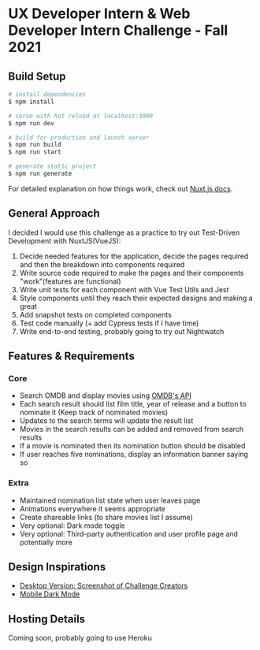 # UX Developer Intern & Web Developer Intern Challenge - Fall 2021

## Build Setup

```bash
# install dependencies
$ npm install

# serve with hot reload at localhost:3000
$ npm run dev

# build for production and launch server
$ npm run build
$ npm run start

# generate static project
$ npm run generate
```

For detailed explanation on how things work, check out [Nuxt.js docs](https://nuxtjs.org).


## General Approach

I decided I would use this challenge as a practice to try out Test-Driven Development with NuxtJS(VueJS):

1. Decide needed features for the application, decide the pages required and then the breakdown into components required
2. Write source code required to make the pages and their components "work"(features are functional)
3. Write unit tests for each component with Vue Test Utils and Jest
4. Style components until they reach their expected designs and making a great 
5. Add snapshot tests on completed components
6. Test code manually (+ add Cypress tests if I have time)
7. Write end-to-end testing, probably going to try out Nightwatch


## Features & Requirements

### Core  
* Search OMDB and display movies using [OMDB's API](http://www.omdbapi.com/apikey.aspx) 
* Each search result should list film title, year of release and a button to nominate it (Keep track of nominated movies) 
* Updates to the search terms will update the result list  
* Movies in the search results can be added and removed from search results  
* If a movie is nominated then its nomination button should be disabled
* If user reaches five nominations, display an information banner saying so

### Extra  
* Maintained nomination list state when user leaves page
* Animations everywhere it seems appropriate
* Create shareable links (to share movies list I assume)
* Very optional: Dark mode toggle
* Very optional: Third-party authentication and user profile page
and potentially more


## Design Inspirations
* [Desktop Version: Screenshot of Challenge Creators](https://docs.google.com/document/d/1SdR9rQpocsH5rPTOcxr9noqHRld5NJlylKO9Hf94U8U/edit#)
* [Mobile Dark Mode](https://dribbble.com/shots/15248148-Cinema-App-P1) 


## Hosting Details

Coming soon, probably going to use Heroku

